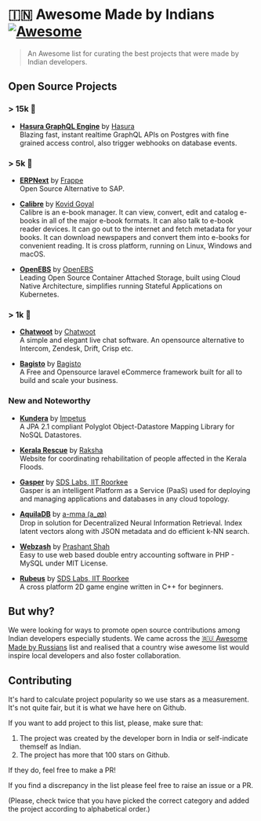 # 🇮🇳 Awesome Made by Indians [![Awesome](https://awesome.re/badge.svg)](https://awesome.re)
> An Awesome list for curating the best projects that were made by Indian developers.

## Open Source Projects

### > 15k 🌟

- **[Hasura GraphQL Engine](https://github.com/hasura/graphql-engine)** by [Hasura](https://github.com/hasura)<br>
Blazing fast, instant realtime GraphQL APIs on Postgres with fine grained access control, also trigger webhooks on database events.

### > 5k 🌟

- **[ERPNext](https://github.com/frappe/erpnext)** by [Frappe](https://github.com/frappe)<br>
Open Source Alternative to SAP.

- **[Calibre](https://github.com/kovidgoyal/calibre)** by [Kovid Goyal](https://github.com/kovidgoyal)<br>
Calibre is an e-book manager. It can view, convert, edit and catalog e-books in all of the major e-book formats. It can also talk to e-book reader devices. It can go out to the internet and fetch metadata for your books. It can download newspapers and convert them into e-books for convenient reading. It is cross platform, running on Linux, Windows and macOS.

- **[OpenEBS](https://github.com/openebs/openebs)** by [OpenEBS](https://github.com/openebs)<br>
Leading Open Source Container Attached Storage, built using Cloud Native Architecture, simplifies running Stateful Applications on Kubernetes.

### > 1k 🌟

- **[Chatwoot](https://github.com/chatwoot/chatwoot)** by [Chatwoot](https://github.com/chatwoot)<br>
A simple and elegant live chat software. An opensource alternative to Intercom, Zendesk, Drift, Crisp etc.

- **[Bagisto](https://github.com/bagisto/bagisto)** by [Bagisto](https://github.com/bagisto)<br>
A Free and Opensource laravel eCommerce framework built for all to build and scale your business.

### New and Noteworthy

- **[Kundera](https://github.com/Impetus/Kundera)** by [Impetus](https://github.com/Impetus)<br>
A JPA 2.1 compliant Polyglot Object-Datastore Mapping Library for NoSQL Datastores.

- **[Kerala Rescue](https://github.com/raksha-life/rescuekerala/)** by [Raksha](https://github.com/raksha-life)<br>
Website for coordinating rehabilitation of people affected in the Kerala Floods.

- **[Gasper](https://github.com/sdslabs/gasper)** by [SDS Labs, IIT Roorkee](https://github.com/sdslabs)<br>
Gasper is an intelligent Platform as a Service (PaaS) used for deploying and managing applications and databases in any cloud topology.

- **[AquilaDB](https://github.com/a-mma/AquilaDB)** by [a-mma (a_മ്മ)](https://github.com/a-mma)<br>
Drop in solution for Decentralized Neural Information Retrieval. Index latent vectors along with JSON metadata and do efficient k-NN search.

- **[Webzash](https://github.com/prashants/webzash)** by [Prashant Shah](https://github.com/prashants/webzash)<br>
Easy to use web based double entry accounting software in PHP - MySQL under MIT License.

- **[Rubeus](https://github.com/sdslabs/Rubeus)** by [SDS Labs, IIT Roorkee](https://github.com/sdslabs)<br>
A cross platform 2D game engine written in C++ for beginners.


## But why?

We were looking for ways to promote open source contributions among Indian developers especially students. We came across the [🇷🇺 Awesome Made by Russians](https://github.com/igoradamenko/awesome-made-by-russians) list and realised that a country wise awesome list would inspire local developers and also foster collaboration. 

## Contributing 

It's hard to calculate project popularity so we use stars as a measurement. It's not quite fair, but it is what we have here on Github.

If you want to add project to this list, please, make sure that:

1. The project was created by the developer born in India or self-indicate themself as Indian.
2. The project has more that 100 stars on Github.

If they do, feel free to make a PR!

If you find a discrepancy in the list please feel free to raise an issue or a PR.

(Please, check twice that you have picked the correct category and added the project according to alphabetical order.)
